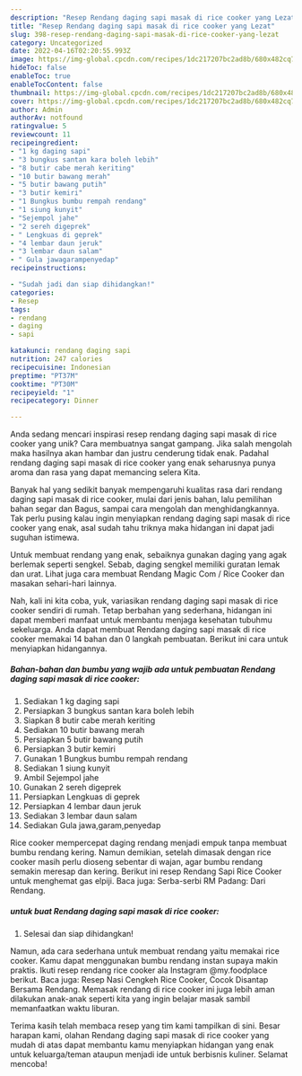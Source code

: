 ```yaml
---
description: "Resep Rendang daging sapi masak di rice cooker yang Lezat"
title: "Resep Rendang daging sapi masak di rice cooker yang Lezat"
slug: 398-resep-rendang-daging-sapi-masak-di-rice-cooker-yang-lezat
category: Uncategorized
date: 2022-04-16T02:20:55.993Z
image: https://img-global.cpcdn.com/recipes/1dc217207bc2ad8b/680x482cq70/rendang-daging-sapi-masak-di-rice-cooker-foto-resep-utama.jpg
hideToc: false
enableToc: true
enableTocContent: false
thumbnail: https://img-global.cpcdn.com/recipes/1dc217207bc2ad8b/680x482cq70/rendang-daging-sapi-masak-di-rice-cooker-foto-resep-utama.jpg
cover: https://img-global.cpcdn.com/recipes/1dc217207bc2ad8b/680x482cq70/rendang-daging-sapi-masak-di-rice-cooker-foto-resep-utama.jpg
author: Admin
authorAv: notfound
ratingvalue: 5
reviewcount: 11
recipeingredient:
- "1 kg daging sapi"
- "3 bungkus santan kara boleh lebih"
- "8 butir cabe merah keriting"
- "10 butir bawang merah"
- "5 butir bawang putih"
- "3 butir kemiri"
- "1 Bungkus bumbu rempah rendang"
- "1 siung kunyit"
- "Sejempol jahe"
- "2 sereh digeprek"
- " Lengkuas di geprek"
- "4 lembar daun jeruk"
- "3 lembar daun salam"
- " Gula jawagarampenyedap"
recipeinstructions:

- "Sudah jadi dan siap dihidangkan!"
categories:
- Resep
tags:
- rendang
- daging
- sapi

katakunci: rendang daging sapi 
nutrition: 247 calories
recipecuisine: Indonesian
preptime: "PT37M"
cooktime: "PT30M"
recipeyield: "1"
recipecategory: Dinner

---
```





Anda sedang mencari inspirasi resep rendang daging sapi masak di rice cooker yang unik? Cara membuatnya sangat gampang. Jika salah mengolah maka hasilnya akan hambar dan justru cenderung tidak enak. Padahal rendang daging sapi masak di rice cooker yang enak seharusnya punya aroma dan rasa yang dapat memancing selera Kita.





Banyak hal yang sedikit banyak mempengaruhi kualitas rasa dari rendang daging sapi masak di rice cooker, mulai dari jenis bahan, lalu pemilihan bahan segar dan Bagus, sampai cara mengolah dan menghidangkannya. Tak perlu pusing kalau ingin menyiapkan rendang daging sapi masak di rice cooker yang enak,      asal sudah tahu triknya maka hidangan ini dapat jadi suguhan istimewa.














Untuk membuat rendang yang enak, sebaiknya gunakan daging yang agak berlemak seperti sengkel. Sebab, daging sengkel memiliki guratan lemak dan urat. Lihat juga cara membuat Rendang Magic Com / Rice Cooker dan masakan sehari-hari lainnya.






Nah, kali ini kita coba, yuk, variasikan rendang daging sapi masak di rice cooker sendiri di rumah. Tetap berbahan yang sederhana, hidangan ini dapat memberi manfaat untuk membantu menjaga kesehatan tubuhmu sekeluarga. Anda dapat membuat Rendang daging sapi masak di rice cooker memakai 14 bahan dan 0 langkah pembuatan. Berikut ini cara untuk menyiapkan hidangannya.

<!--inarticleads1-->

##### Bahan-bahan dan bumbu yang wajib ada untuk pembuatan Rendang daging sapi masak di rice cooker:

1. Sediakan 1 kg daging sapi
1. Persiapkan 3 bungkus santan kara boleh lebih
1. Siapkan 8 butir cabe merah keriting
1. Sediakan 10 butir bawang merah
1. Persiapkan 5 butir bawang putih
1. Persiapkan 3 butir kemiri
1. Gunakan 1 Bungkus bumbu rempah rendang
1. Sediakan 1 siung kunyit
1. Ambil Sejempol jahe
1. Gunakan 2 sereh digeprek
1. Persiapkan  Lengkuas di geprek
1. Persiapkan 4 lembar daun jeruk
1. Sediakan 3 lembar daun salam
1. Sediakan  Gula jawa,garam,penyedap


Rice cooker mempercepat daging rendang menjadi empuk tanpa membuat bumbu rendang kering. Namun demikian, setelah dimasak dengan rice cooker masih perlu dioseng sebentar di wajan, agar bumbu rendang semakin meresap dan kering. Berikut ini resep Rendang Sapi Rice Cooker untuk menghemat gas elpiji. Baca juga: Serba-serbi RM Padang: Dari Rendang. 

<!--inarticleads2-->

#####  untuk buat Rendang daging sapi masak di rice cooker:


1. Selesai dan siap dihidangkan!

Namun, ada cara sederhana untuk membuat rendang yaitu memakai rice cooker. Kamu dapat menggunakan bumbu rendang instan supaya makin praktis. Ikuti resep rendang rice cooker ala Instagram @my.foodplace berikut. Baca juga: Resep Nasi Cengkeh Rice Cooker, Cocok Disantap Bersama Rendang. Memasak rendang di rice cooker ini juga lebih aman dilakukan anak-anak seperti kita yang ingin belajar masak sambil memanfaatkan waktu liburan. 

Terima kasih telah membaca resep yang tim kami tampilkan di sini. Besar harapan kami, olahan Rendang daging sapi masak di rice cooker yang mudah di atas dapat membantu kamu menyiapkan hidangan yang enak untuk keluarga/teman ataupun menjadi ide untuk berbisnis kuliner. Selamat mencoba!
